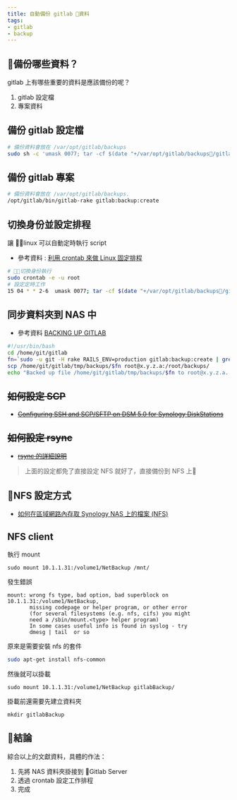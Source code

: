 ```yaml
---
title: 自動備份 gitlab 資料
tags: 
- gitlab 
- backup
---
```


備份哪些資料？
---
gitlab 上有哪些重要的資料是應該備份的呢？  

1. gitlab 設定檔  
2. 專案資料  

備份 gitlab 設定檔
---
``` sh
# 備份資料會放在 /var/opt/gitlab/backups  
sudo sh -c 'umask 0077; tar -cf $(date "+/var/opt/gitlab/backups/gitlabconfig-%s.tar") -C / etc/gitlab'
```

備份 gitlab 專案
--- 
``` sh
# 備份資料會放在 /var/opt/gitlab/backups.
/opt/gitlab/bin/gitlab-rake gitlab:backup:create
```


切換身份並設定排程
--- 
讓 linux 可以自動定時執行 script
- 參考資料 : [利用 crontab 來做 Linux 固定排程](https://code.kpman.cc/2015/02/11/%E5%88%A9%E7%94%A8-crontab-%E4%BE%86%E5%81%9A-Linux-%E5%9B%BA%E5%AE%9A%E6%8E%92%E7%A8%8B/)

``` sh
# 切換身份執行 
sudo crontab -e -u root
# 設定定時工作
15 04 * * 2-6  umask 0077; tar -cf $(date "+/var/opt/gitlab/backups/gitlabconfig-%s.tar") -C / etc/gitlab  
```

同步資料夾到 NAS 中
---

- 參考資料 [BACKING UP GITLAB](https://blog.droidzone.in/2013/11/18/backing-up-gitlab/)  

``` sh   
#!/usr/bin/bash
cd /home/git/gitlab
fn=`sudo -u git -H rake RAILS_ENV=production gitlab:backup:create | grep 'Creating backup archive:' | awk '{print $4}'`
scp /home/git/gitlab/tmp/backups/$fn root@x.y.z.a:/root/backups/
echo "Backed up file /home/git/gitlab/tmp/backups/$fn to root@x.y.z.a.."
```

~~如何設定 SCP~~
---
- ~~[Configuring SSH and SCP/SFTP on DSM 5.0 for Synology DiskStations](
https://joshdick.net/2014/04/12/configuring_ssh_and_scp_sftp_on_dsm_5.0_for_synology_diskstations.html)~~

~~如何設定 rsync~~
---
<!--```
rsync -av /var/gitlabBackup/ username@10.1.1.31::IT\ Resources/gitlabBackup
```-->
- ~~[rsync 的詳細說明](http://newsletter.ascc.sinica.edu.tw/news/read_news.php?nid=1742)~~

> 上面的設定都免了直接設定 NFS 就好了，直接備份到 NFS 上

NFS 設定方式  
---

- [如何在區域網路內存取 Synology NAS 上的檔案 (NFS)](https://www.synology.com/zh-tw/knowledgebase/DSM/tutorial/File_Sharing/How_to_access_files_on_Synology_NAS_within_the_local_network_NFS)

NFS client 
---
執行 mount
```
sudo mount 10.1.1.31:/volume1/NetBackup /mnt/
```

發生錯誤
```
mount: wrong fs type, bad option, bad superblock on 10.1.1.31:/volume1/NetBackup,
       missing codepage or helper program, or other error
       (for several filesystems (e.g. nfs, cifs) you might
       need a /sbin/mount.<type> helper program)
       In some cases useful info is found in syslog - try
       dmesg | tail  or so
```

原來是需要安裝 nfs 的套件
``` sh
sudo apt-get install nfs-common
```

然後就可以掛載
```
sudo mount 10.1.1.31:/volume1/NetBackup gitlabBackup/      
```

掛載前還需要先建立資料夾
```
mkdir gitlabBackup
```


結論
---
綜合以上的文獻資料，具體的作法：
1. 先將 NAS 資料夾掛接到 Gitlab Server
2. 透過 crontab 設定工作排程
3. 完成


